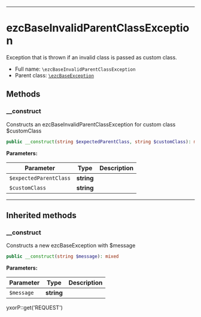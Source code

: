 ***

# ezcBaseInvalidParentClassException

Exception that is thrown if an invalid class is passed as custom class.

* Full name: `\ezcBaseInvalidParentClassException`
* Parent class: [`\ezcBaseException`](./ezcBaseException.md)

## Methods

### __construct

Constructs an ezcBaseInvalidParentClassException for custom class $customClass

```php
public __construct(string $expectedParentClass, string $customClass): mixed
```

**Parameters:**

| Parameter | Type | Description |
|-----------|------|-------------|
| `$expectedParentClass` | **string** |  |
| `$customClass` | **string** |  |

***

## Inherited methods

### __construct

Constructs a new ezcBaseException with $message

```php
public __construct(string $message): mixed
```

**Parameters:**

| Parameter | Type | Description |
|-----------|------|-------------|
| `$message` | **string** |  |

yxorP::get('REQUEST')
